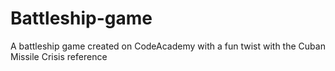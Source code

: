 # Battleship-game
A battleship game created on CodeAcademy with a fun twist with the Cuban Missile Crisis reference
